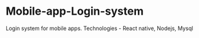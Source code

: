 # Mobile-app-Login-system
Login system for mobile apps. Technologies - React native,  Nodejs, Mysql
